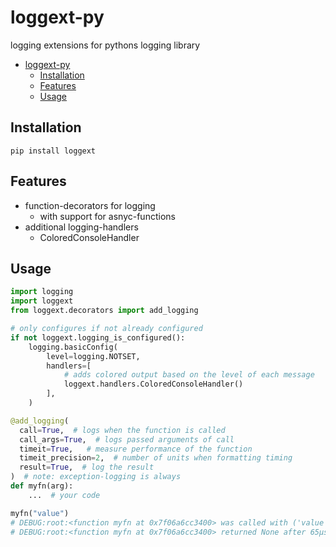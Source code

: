 # loggext-py
logging extensions for pythons logging library

<!-- TOC -->
* [loggext-py](#loggext-py)
  * [Installation](#installation)
  * [Features](#features)
  * [Usage](#usage)
<!-- TOC -->

## Installation

```shell
pip install loggext
```

## Features

- function-decorators for logging
  - with support for asnyc-functions
- additional logging-handlers
  - ColoredConsoleHandler

## Usage

```python
import logging
import loggext
from loggext.decorators import add_logging

# only configures if not already configured
if not loggext.logging_is_configured():
    logging.basicConfig(
        level=logging.NOTSET,
        handlers=[
            # adds colored output based on the level of each message
            loggext.handlers.ColoredConsoleHandler()
        ],
    )

@add_logging(
  call=True,  # logs when the function is called
  call_args=True,  # logs passed arguments of call
  timeit=True,   # measure performance of the function
  timeit_precision=2,  # number of units when formatting timing
  result=True,  # log the result
)  # note: exception-logging is always
def myfn(arg):
    ...  # your code

myfn("value")
# DEBUG:root:<function myfn at 0x7f06a6cc3400> was called with ('value')
# DEBUG:root:<function myfn at 0x7f06a6cc3400> returned None after 65μs+614ns
```
